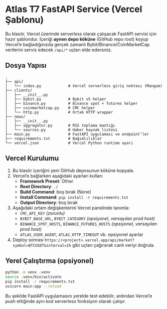 # Atlas T7 FastAPI Service (Vercel Şablonu)

Bu klasör, Vercel üzerinde serverless olarak çalışacak FastAPI servisi için hazır şablondur. İçeriği **aynen depo köküne** (GitHub repo root) koyup Vercel’e bağladığınızda gerçek zamanlı Bybit/Binance/CoinMarketCap verilerini servis edecek `/api/*` uçları elde edersiniz.

## Dosya Yapısı
```
.
├── api/
│   └── index.py            # Vercel serverless giriş noktası (Mangum)
├── clients/
│   ├── __init__.py
│   ├── bybit.py            # Bybit v5 helper
│   ├── binance.py          # Binance spot + futures helper
│   ├── coinmarketcap.py    # CMC helper
│   └── http.py             # Ortak HTTP wrapper
├── news/
│   ├── __init__.py
│   ├── aggregator.py       # RSS toplama mantığı
│   └── sources.py          # Haber kaynak listesi
├── main.py                 # FastAPI uygulaması ve endpoint’ler
├── requirements.txt        # Bağımlılıklar
└── vercel.json             # Vercel Python runtime ayarı
```

## Vercel Kurulumu
1. Bu klasör içeriğini yeni GitHub deposunun köküne kopyala.
2. Vercel’e bağlarken aşağıdaki ayarları kullan:
   - **Framework Preset**: Other
   - **Root Directory**: `./`
   - **Build Command**: boş bırak (None)
   - **Install Command**: `pip install -r requirements.txt`
   - **Output Directory**: boş bırak
3. Aşağıdaki ortam değişkenlerini Vercel panelinde tanımla:
   - `CMC_API_KEY` *(zorunlu)*
   - `BYBIT_BASE_URL`, `BYBIT_CATEGORY` *(opsiyonel, varsayılan prod host)*
   - `BINANCE_SPOT_HOSTS`, `BINANCE_FUTURES_HOSTS` *(opsiyonel, varsayılan prod host)*
   - `ATLAS_USER_AGENT`, `ATLAS_HTTP_TIMEOUT` vb. opsiyonel ayarlar
4. Deploy sonrası `https://<project>.vercel.app/api/market?symbol=BTCUSDT&interval=1h` gibi uçları çağırarak canlı veriyi doğrula.

## Yerel Çalıştırma (opsiyonel)
```bash
python -m venv .venv
source .venv/bin/activate
pip install -r requirements.txt
uvicorn main:app --reload
```

Bu şekilde FastAPI uygulamasını yerelde test edebilir, ardından Vercel’e push ettiğinde aynı kod serverless fonksiyon olarak çalışır.
